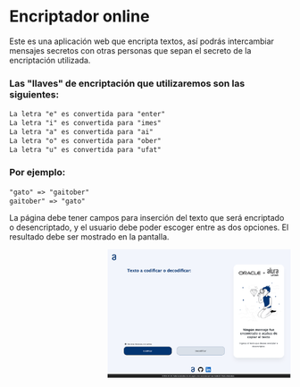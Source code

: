 # Encriptador online

Este es una aplicación web que encripta textos, así podrás intercambiar mensajes secretos con otras personas que sepan el secreto de la encriptación utilizada.

### Las "llaves" de encriptación que utilizaremos son las siguientes:

```
La letra "e" es convertida para "enter"
La letra "i" es convertida para "imes"
La letra "a" es convertida para "ai"
La letra "o" es convertida para "ober"
La letra "u" es convertida para "ufat"
```


### Por ejemplo:
```
"gato" => "gaitober"
gaitober" => "gato"
```

La página debe tener campos para
inserción del texto que será encriptado o desencriptado, y el usuario debe poder escoger entre as dos opciones.
El resultado debe ser mostrado en la pantalla.

<div style="text-align: right">
  <img width="65%" alt="ENCRIPTADOR" src="encriptador.png" />
</div>
